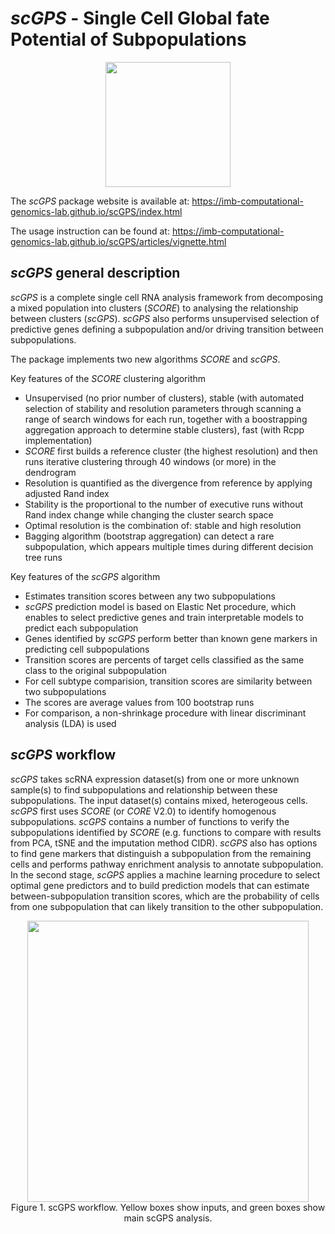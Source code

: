 # _scGPS_ - Single Cell Global fate Potential of Subpopulations 
<p align="center">
	<img src="man/figures/scGPSlogo.png" width="200px">
</p>

The _scGPS_ package website is available at: https://imb-computational-genomics-lab.github.io/scGPS/index.html 

The usage instruction can be found at: https://imb-computational-genomics-lab.github.io/scGPS/articles/vignette.html 
## _scGPS_ general description
_scGPS_ is a complete single cell RNA analysis framework from decomposing a mixed population into clusters (_SCORE_) to analysing the relationship between clusters (_scGPS_). _scGPS_ also performs unsupervised selection of predictive genes defining a subpopulation and/or driving transition between subpopulations. 

The package implements two new algorithms _SCORE_ and _scGPS_.

Key features of the _SCORE_ clustering algorithm

- Unsupervised (no prior number of clusters), stable (with automated selection of stability and resolution parameters through scanning a range of search windows for each run, together with a boostrapping aggregation approach to determine stable clusters), fast (with Rcpp implementation)
- _SCORE_ first builds a reference cluster (the highest resolution) and then runs iterative clustering through 40 windows (or more) in the dendrogram
- Resolution is quantified as the divergence from reference by applying adjusted Rand index
- Stability is the proportional to the number of executive runs without Rand index change while changing the cluster search space
- Optimal resolution is the combination of: stable and high resolution
- Bagging algorithm (bootstrap aggregation) can detect a rare subpopulation, which appears multiple times during different decision tree runs 

Key features of the _scGPS_ algorithm

- Estimates transition scores between any two subpopulations
- _scGPS_ prediction model is based on Elastic Net procedure, which enables to select predictive genes and train interpretable models to predict each subpopulation 
- Genes identified by _scGPS_ perform better than known gene markers in predicting cell subpopulations 
- Transition scores are percents of target cells classified as the same class to the original subpopulation 
- For cell subtype comparision, transition scores are similarity between two subpopulations
- The scores are average values from 100 bootstrap runs
- For comparison, a non-shrinkage procedure with linear discriminant analysis (LDA) is used

## _scGPS_ workflow

_scGPS_ takes scRNA expression dataset(s) from one or more unknown sample(s) to find subpopulations and relationship between these subpopulations. The input dataset(s) contains mixed, heterogeous cells. _scGPS_ first uses _SCORE_ (or _CORE_ V2.0) to identify homogenous subpopulations. _scGPS_ contains a number of functions to verify the subpopulations identified by _SCORE_ (e.g. functions to compare with results from PCA, tSNE and the imputation method CIDR). _scGPS_ also has options to find gene markers that distinguish a subpopulation from the remaining cells and performs pathway enrichment analysis to annotate subpopulation. In the second stage, _scGPS_ applies a machine learning procedure to select optimal gene predictors and to build prediction models that can estimate between-subpopulation transition scores, which are the probability of cells from one subpopulation that can likely transition to the other subpopulation.

<p align="center">
	<img src="man/figures/packagePlan.png" width="450px"> <br>
Figure 1. scGPS workflow. Yellow boxes show inputs, and green boxes show main scGPS analysis.  
</p>




